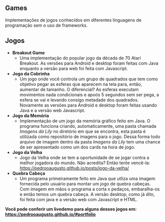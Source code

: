 ## Games
Implementações de jogos conhecidos em diferentes linguagens de programação sem o uso de frameworks.
## Jogos
  * **Breakout Game**
    * Uma implementação do popular jogo da década de 70 Atari Breakout. As versões para Android e desktop foram feitas com Java enquanto a versão para web foi feita com Javascript.
  * **Jogo da Cobrinha**
    * Um jogo onde você controla um grupo de quadrados que tem como objetivo pegar as esferas que aparecem na tela para, então, aumentar de tamanho. O diferencial? As esferas executam movimentos nada condicionais e apoós 5 segundos sem ser pega, a esfera se vai e levando consigo metadade dos quadrados.
    Novamente as versões para Android e desktop foram feitas usando Java e a versão web Javascript.
  * **Jogo da Memória**
    * Implementação de um jogo da memória gráfico feito em Java. O programa funciona criando, automaticamente, uma pasta chamada *Imagens da Lily* no diretório em que se encontra, esta pasta é utilizada como repositório de imagens para o jogo. Dessa forma todo arquivo de imagem dentro da pasta *Imagens da Lily* tem uma chance de ser apresentado como um dos cards na hora de jogo.
  * **Jogo da Velha**
    * Jogo da Velha onde se tem a oportunidade de se jogar contra a melhor jogadora do mundo. Não acredita? Então tente vencê-la: https://pedrooaugusto.github.io/posts/jogo-da-velha/
  * **Quebra Cabeça**
    * Um programa primeiramente feito em Java que utliza uma imagem fornecida pelo usuário para montar um jogo de quebra cabeças. Com imagem em mãos o programa a corta x pedaços, embaralha-os e então temos um quebra cabeça. A versão desktop, como já dito, foi feita com java e a versão web com Javascript e HTML.

**Você pode conferir um livedemo para alguns desses jogos em: https://pedrooaugusto.github.io/#portfolio**

